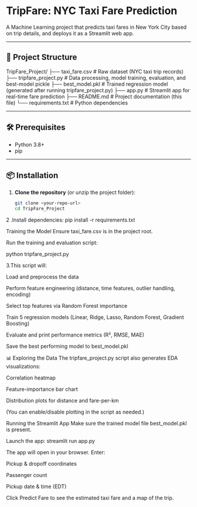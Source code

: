 # TripFare: NYC Taxi Fare Prediction

A Machine Learning project that predicts taxi fares in New York City based on trip details, and deploys it as a Streamlit web app.

---

## 🚀 Project Structure

TripFare_Project/
├── taxi_fare.csv # Raw dataset (NYC taxi trip records)
├── tripfare_project.py # Data processing, model training, evaluation, and best-model pickle
├── best_model.pkl # Trained regression model (generated after running tripfare_project.py)
├── app.py # Streamlit app for real-time fare prediction
├── README.md # Project documentation (this file)
└── requirements.txt # Python dependencies


---

## 🛠️ Prerequisites

- Python 3.8+  
- pip  

---

## 📦 Installation

1. **Clone the repository** (or unzip the project folder):
   ```bash
   git clone <your-repo-url>
   cd TripFare_Project

2 .Install dependencies:
pip install -r requirements.txt

 Training the Model
Ensure taxi_fare.csv is in the project root.

Run the training and evaluation script:

python tripfare_project.py


3.This script will:

Load and preprocess the data

Perform feature engineering (distance, time features, outlier handling, encoding)

Select top features via Random Forest importance

Train 5 regression models (Linear, Ridge, Lasso, Random Forest, Gradient Boosting)

Evaluate and print performance metrics (R², RMSE, MAE)

Save the best performing model to best_model.pkl

📊 Exploring the Data
The tripfare_project.py script also generates EDA visualizations:

Correlation heatmap

Feature-importance bar chart

Distribution plots for distance and fare-per-km

(You can enable/disable plotting in the script as needed.)

Running the Streamlit App
Make sure the trained model file best_model.pkl is present.

Launch the app:
streamlit run app.py


The app will open in your browser. Enter:

Pickup & dropoff coordinates

Passenger count

Pickup date & time (EDT)

Click Predict Fare to see the estimated taxi fare and a map of the trip.

